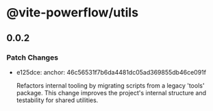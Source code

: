 # @vite-powerflow/utils

## 0.0.2

### Patch Changes

- e125dce: anchor: 46c56531f7b6da4481dc05ad369855db46ce091f

  Refactors internal tooling by migrating scripts from a legacy 'tools' package. This change improves the project's internal structure and testability for shared utilities.
